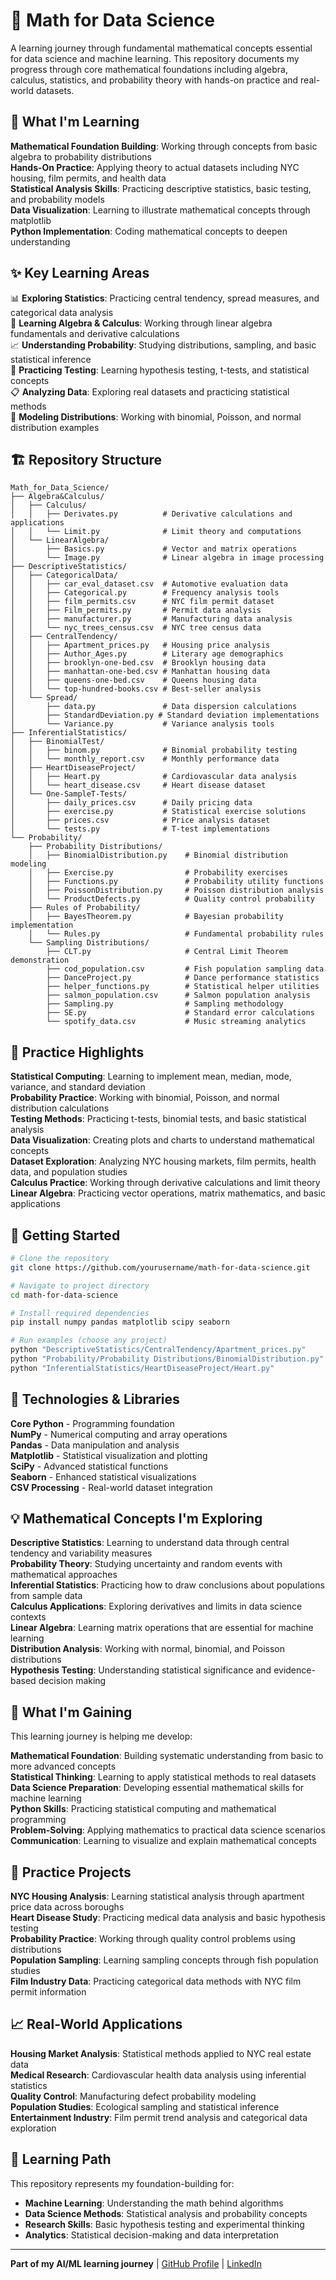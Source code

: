 # 📐 Math for Data Science

A learning journey through fundamental mathematical concepts essential for data science and machine learning. This repository documents my progress through core mathematical foundations including algebra, calculus, statistics, and probability theory with hands-on practice and real-world datasets.

## 🎯 What I'm Learning

**Mathematical Foundation Building**: Working through concepts from basic algebra to probability distributions  
**Hands-On Practice**: Applying theory to actual datasets including NYC housing, film permits, and health data  
**Statistical Analysis Skills**: Practicing descriptive statistics, basic testing, and probability models  
**Data Visualization**: Learning to illustrate mathematical concepts through matplotlib  
**Python Implementation**: Coding mathematical concepts to deepen understanding  

## ✨ Key Learning Areas

📊 **Exploring Statistics**: Practicing central tendency, spread measures, and categorical data analysis  
🧮 **Learning Algebra & Calculus**: Working through linear algebra fundamentals and derivative calculations  
📈 **Understanding Probability**: Studying distributions, sampling, and basic statistical inference  
🔬 **Practicing Testing**: Learning hypothesis testing, t-tests, and statistical concepts  
📋 **Analyzing Data**: Exploring real datasets and practicing statistical methods  
🎲 **Modeling Distributions**: Working with binomial, Poisson, and normal distribution examples  

## 🏗️ Repository Structure

```
Math_for_Data_Science/
├── Algebra&Calculus/
│   ├── Calculus/
│   │   ├── Derivates.py          # Derivative calculations and applications
│   │   └── Limit.py              # Limit theory and computations
│   └── LinearAlgebra/
│       ├── Basics.py             # Vector and matrix operations
│       └── Image.py              # Linear algebra in image processing
├── DescriptiveStatistics/
│   ├── CategoricalData/
│   │   ├── car_eval_dataset.csv  # Automotive evaluation data
│   │   ├── Categorical.py        # Frequency analysis tools
│   │   ├── film_permits.csv      # NYC film permit dataset
│   │   ├── Film_permits.py       # Permit data analysis
│   │   ├── manufacturer.py       # Manufacturing data analysis
│   │   └── nyc_trees_census.csv  # NYC tree census data
│   ├── CentralTendency/
│   │   ├── Apartment_prices.py   # Housing price analysis
│   │   ├── Author_Ages.py        # Literary age demographics
│   │   ├── brooklyn-one-bed.csv  # Brooklyn housing data
│   │   ├── manhattan-one-bed.csv # Manhattan housing data
│   │   ├── queens-one-bed.csv    # Queens housing data
│   │   └── top-hundred-books.csv # Best-seller analysis
│   └── Spread/
│       ├── data.py               # Data dispersion calculations
│       ├── StandardDeviation.py # Standard deviation implementations
│       └── Variance.py           # Variance analysis tools
├── InferentialStatistics/
│   ├── BinomialTest/
│   │   ├── binom.py              # Binomial probability testing
│   │   └── monthly_report.csv    # Monthly performance data
│   ├── HeartDiseaseProject/
│   │   ├── Heart.py              # Cardiovascular data analysis
│   │   └── heart_disease.csv     # Heart disease dataset
│   └── One-SampleT-Tests/
│       ├── daily_prices.csv      # Daily pricing data
│       ├── exercise.py           # Statistical exercise solutions
│       ├── prices.csv            # Price analysis dataset
│       └── tests.py              # T-test implementations
└── Probability/
    ├── Probability Distributions/
    │   ├── BinomialDistribution.py    # Binomial distribution modeling
    │   ├── Exercise.py                # Probability exercises
    │   ├── Functions.py               # Probability utility functions
    │   ├── PoissonDistribution.py     # Poisson distribution analysis
    │   └── ProductDefects.py          # Quality control probability
    ├── Rules of Probability/
    │   ├── BayesTheorem.py            # Bayesian probability implementation
    │   └── Rules.py                   # Fundamental probability rules
    └── Sampling Distributions/
        ├── CLT.py                     # Central Limit Theorem demonstration
        ├── cod_population.csv         # Fish population sampling data
        ├── DanceProject.py            # Dance performance statistics
        ├── helper_functions.py        # Statistical helper utilities
        ├── salmon_population.csv      # Salmon population analysis
        ├── Sampling.py                # Sampling methodology
        ├── SE.py                      # Standard error calculations
        └── spotify_data.csv           # Music streaming analytics
```

## 🔧 Practice Highlights

**Statistical Computing**: Learning to implement mean, median, mode, variance, and standard deviation  
**Probability Practice**: Working with binomial, Poisson, and normal distribution calculations  
**Testing Methods**: Practicing t-tests, binomial tests, and basic statistical analysis  
**Data Visualization**: Creating plots and charts to understand mathematical concepts  
**Dataset Exploration**: Analyzing NYC housing markets, film permits, health data, and population studies  
**Calculus Practice**: Working through derivative calculations and limit theory  
**Linear Algebra**: Practicing vector operations, matrix mathematics, and basic applications  

## 🚀 Getting Started

```bash
# Clone the repository
git clone https://github.com/yourusername/math-for-data-science.git

# Navigate to project directory
cd math-for-data-science

# Install required dependencies
pip install numpy pandas matplotlib scipy seaborn

# Run examples (choose any project)
python "DescriptiveStatistics/CentralTendency/Apartment_prices.py"
python "Probability/Probability Distributions/BinomialDistribution.py"
python "InferentialStatistics/HeartDiseaseProject/Heart.py"
```

## 🔧 Technologies & Libraries

**Core Python** - Programming foundation  
**NumPy** - Numerical computing and array operations  
**Pandas** - Data manipulation and analysis  
**Matplotlib** - Statistical visualization and plotting  
**SciPy** - Advanced statistical functions  
**Seaborn** - Enhanced statistical visualizations  
**CSV Processing** - Real-world dataset integration  

## 💡 Mathematical Concepts I'm Exploring

**Descriptive Statistics**: Learning to understand data through central tendency and variability measures  
**Probability Theory**: Studying uncertainty and random events with mathematical approaches  
**Inferential Statistics**: Practicing how to draw conclusions about populations from sample data  
**Calculus Applications**: Exploring derivatives and limits in data science contexts  
**Linear Algebra**: Learning matrix operations that are essential for machine learning  
**Distribution Analysis**: Working with normal, binomial, and Poisson distributions  
**Hypothesis Testing**: Understanding statistical significance and evidence-based decision making  

## 📖 What I'm Gaining

This learning journey is helping me develop:

**Mathematical Foundation**: Building systematic understanding from basic to more advanced concepts  
**Statistical Thinking**: Learning to apply statistical methods to real datasets  
**Data Science Preparation**: Developing essential mathematical skills for machine learning  
**Python Skills**: Practicing statistical computing and mathematical programming  
**Problem-Solving**: Applying mathematics to practical data science scenarios  
**Communication**: Learning to visualize and explain mathematical concepts  

## 🎯 Practice Projects

**NYC Housing Analysis**: Learning statistical analysis through apartment price data across boroughs  
**Heart Disease Study**: Practicing medical data analysis and basic hypothesis testing  
**Probability Practice**: Working through quality control problems using distributions  
**Population Sampling**: Learning sampling concepts through fish population studies  
**Film Industry Data**: Practicing categorical data methods with NYC film permit information  

## 📈 Real-World Applications

**Housing Market Analysis**: Statistical methods applied to NYC real estate data  
**Medical Research**: Cardiovascular health data analysis using inferential statistics  
**Quality Control**: Manufacturing defect probability modeling  
**Population Studies**: Ecological sampling and statistical inference  
**Entertainment Industry**: Film permit trend analysis and categorical data exploration  

## 🔄 Learning Path

This repository represents my foundation-building for:
- **Machine Learning**: Understanding the math behind algorithms
- **Data Science Methods**: Statistical analysis and probability concepts
- **Research Skills**: Basic hypothesis testing and experimental thinking
- **Analytics**: Statistical decision-making and data interpretation

---

**Part of my AI/ML learning journey** | [GitHub Profile](https://github.com/AGButt04) | [LinkedIn](https://www.linkedin.com/in/abdul-ghani-butt-290056338/)

